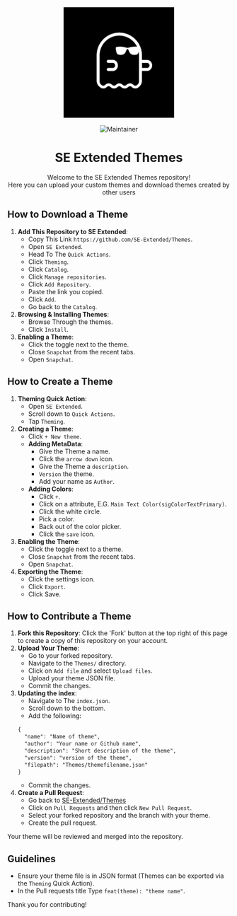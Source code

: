 <div align="center">
  <img src="https://raw.githubusercontent.com/bocajthomas/SE-Extended/dev/images/logo/SE%20Extended%20Logo.png" height="250" />

![Maintainer](https://img.shields.io/badge/maintainer-bocajthomas-black)

# SE Extended Themes
Welcome to the SE Extended Themes repository! <br>
Here you can upload your custom themes and download themes created by other users
</div>

## How to Download a Theme
1. **Add This Repository to SE Extended**:
    - Copy This Link `https://github.com/SE-Extended/Themes`.
    - Open `SE Extended`.
    - Head To The `Quick Actions`.
    - Click `Theming`.
    - Click `Catalog`.
    - Click `Manage repositories`.
    - Click `Add Repository`.
    - Paste the link you copied.
    - Click `Add`.
    - Go back to the `Catalog`.
2. **Browsing & Installing Themes**:
    - Browse Through the themes.
    - Click `Install`.
3. **Enabling a Theme**:
    - Click the toggle next to the theme.
    - Close `Snapchat` from the recent tabs.
    - Open `Snapchat`.

## How to Create a Theme

1. **Theming Quick Action**:
    - Open `SE Extended`.
    - Scroll down to `Quick Actions`.
    - Tap `Theming`.
2. **Creating a Theme**:
   - Click `+ New theme`.
    - **Adding MetaData**:
       - Give the Theme a name.
       - Click the `arrow down` icon.
       - Give the Theme a `description`.
       - `Version` the theme.
       - Add your name as `Author`.
    - **Adding Colors**:
       - Click `+`.
       - Click on a attribute, E.G. `Main Text Color(sigColorTextPrimary)`.
       - Click the white circle.
       - Pick a color.
       - Back out of the color picker.
       - Click the `save` icon. 
3. **Enabling the Theme**:
    - Click the toggle next to a theme.
    - Close `Snapchat` from the recent tabs.
    - Open `Snapchat`.
4. **Exporting the Theme**:
    - Click the settings icon.
    - Click `Export`.
    - Click Save.

## How to Contribute a Theme

1. **Fork this Repository**: Click the 'Fork' button at the top right of this page to create a copy of this repository on your account.
2. **Upload Your Theme**:
    - Go to your forked repository.
    - Navigate to the `Themes/` directory.
    - Click on `Add file` and select `Upload files`.
    - Upload your theme JSON file.
    - Commit the changes.
3. **Updating the index**:
   - Navigate to The `index.json`.
   - Scroll down to the bottom.
   - Add the following:
    ```
    {
      "name": "Name of theme",
      "author": "Your name or Github name",
      "description": "Short description of the theme",
      "version": "version of the theme",
      "filepath": "Themes/themefilename.json"
    }
    ```
   - Commit the changes.
4. **Create a Pull Request**:
    - Go back to [SE-Extended/Themes](https://github.com/SE-Extended/Themes)
    - Click on `Pull Requests` and then click `New Pull Request`.
    - Select your forked repository and the branch with your theme.
    - Create the pull request.

Your theme will be reviewed and merged into the repository.
## Guidelines

- Ensure your theme file is in JSON format (Themes can be exported via the `Theming` Quick Action).
- In the Pull requests title Type `feat(theme): "theme name"`.

Thank you for contributing!
